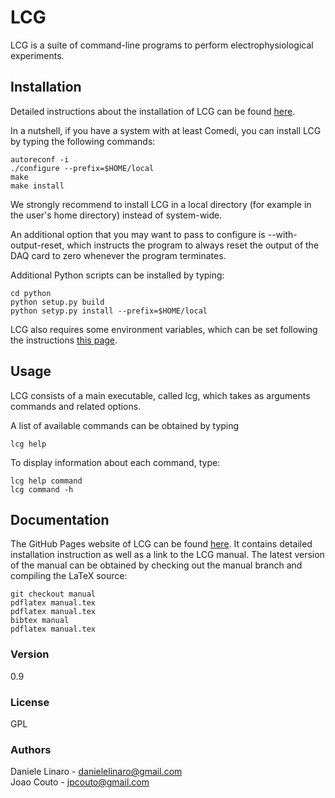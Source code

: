 # LCG
LCG is a suite of command-line programs to perform electrophysiological experiments.

## Installation
Detailed instructions about the installation of LCG can be found
[here](http://danielelinaro.github.io/dynclamp/installation.html).

In a nutshell, if you have a system with at least Comedi, you can
install LCG by typing the following commands:
```
autoreconf -i
./configure --prefix=$HOME/local
make
make install
```
We strongly recommend to install LCG in a local directory (for example in the user's
home directory) instead of system-wide.

An additional option that you may want to pass to configure is --with-output-reset,
which instructs the program to always reset the output of the DAQ card to zero whenever
the program terminates.

Additional Python scripts can be installed by typing:
```
cd python
python setup.py build
python setyp.py install --prefix=$HOME/local
```

LCG also requires some environment variables, which can be set following
the instructions [this page](http://danielelinaro.github.io/dynclamp/installation.html).

## Usage
LCG consists of a main executable, called lcg, which takes as arguments
commands and related options.

A list of available commands can be obtained by typing
```
lcg help
```

To display information about each command, type:
```
lcg help command
lcg command -h
```

## Documentation
The GitHub Pages website of LCG can be found [here](http://danielelinaro.github.io/dynclamp).
It contains detailed installation instruction as well as a link to the LCG manual.
The latest version of the manual can be obtained by checking out the manual branch and
compiling the LaTeX source:
```
git checkout manual
pdflatex manual.tex
pdflatex manual.tex
bibtex manual
pdflatex manual.tex
```

### Version
0.9

### License
GPL

### Authors
Daniele Linaro - danielelinaro@gmail.com   
Joao Couto - jpcouto@gmail.com

